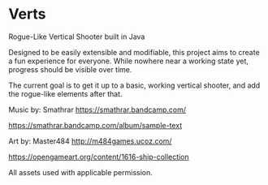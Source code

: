 # Verts
Rogue-Like Vertical Shooter built in Java

Designed to be easily extensible and modifiable, this project aims to create a fun experience for everyone. While nowhere near a working state yet, progress should be visible over time.

The current goal is to get it up to a basic, working vertical shooter, and add the rogue-like elements after that.

Music by: Smathrar
https://smathrar.bandcamp.com/

https://smathrar.bandcamp.com/album/sample-text

Art by: Master484
http://m484games.ucoz.com/

https://opengameart.org/content/1616-ship-collection

All assets used with applicable permission.